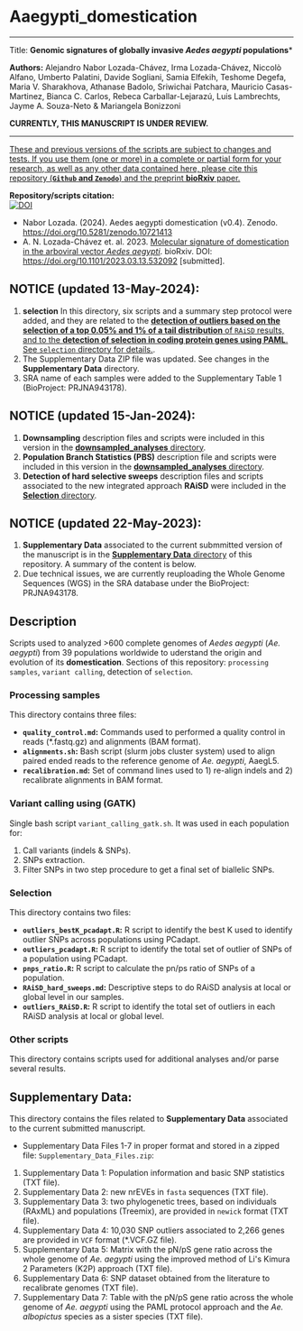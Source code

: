 # Aaegypti_domestication
---
Title:
**Genomic signatures of globally invasive *Aedes aegypti* populations***

**Authors:** Alejandro Nabor Lozada-Chávez, Irma Lozada-Chávez, Niccolò Alfano, Umberto Palatini, Davide Sogliani, Samia Elfekih, Teshome Degefa, Maria V. Sharakhova, Athanase Badolo, Sriwichai Patchara, Mauricio Casas-Martinez, Bianca C. Carlos, Rebeca Carballar-Lejarazú, Luis Lambrechts, Jayme A. Souza-Neto & Mariangela Bonizzoni

**CURRENTLY, THIS MANUSCRIPT IS UNDER REVIEW.**

--- 

<ins>These and previous versions of the scripts are subject to changes and tests. If you use them (one or more) in a complete or partial form for your research, as well as any other data contained here, please cite this repository (**`Github` and `Zenodo`**) and the preprint **bioRxiv** paper.</ins>

  **Repository/scripts citation:**\
   [![DOI](https://zenodo.org/badge/DOI/10.5281/zenodo.10721413.svg)](https://doi.org/10.5281/zenodo.10721413)
   
   * Nabor Lozada. (2024). Aedes aegypti domestication (v0.4). Zenodo. https://doi.org/10.5281/zenodo.10721413
   * A. N. Lozada-Chávez et. al. 2023. [Molecular signature of domestication in the arboviral vector *Aedes aegypti*](https://doi.org/10.1101/2023.03.13.532092). bioRxiv. DOI: https://doi.org/10.1101/2023.03.13.532092 [submitted]. 

##
## NOTICE (updated 13-May-2024):
1) **selection** In this directory, six scripts and a summary step protocol were added, and they are related to the <ins>**detection of outliers based on the selection of a top 0.05% and 1% of a tail distribution** of `RAiSD` results, and to the **detection of selection in coding protein genes using PAML**. See `selection` directory for details.</ins>.
2) The Supplementary Data ZIP file was updated. See changes in the **Supplementary Data** directory.
3) SRA name of each samples were added to the Supplementary Table 1 (BioProject: PRJNA943178).
##
## NOTICE (updated 15-Jan-2024):
1) **Downsampling** description files and scripts were included in this version in the <ins>**downsampled_analyses** directory</ins>.
2) **Population Branch Statistics  (PBS)** description file and scripts were included in this version in the <ins>**downsampled_analyses** directory</ins>.
3) **Detection of hard selective sweeps** description files and scripts associated to the new integrated approach **RAiSD** were included in the <ins>**Selection** directory</ins>. 
##
## NOTICE (updated 22-May-2023):
1) **Supplementary Data** associated to the current submmitted version of the manuscript is in the <ins>**Supplementary Data** directory</ins> of this repository. A summary of the content is below. 
2) Due technical issues, we are currently reuploading the Whole Genome Sequences (WGS) in the SRA database under the BioProject: PRJNA943178.

## 
## Description

Scripts used to analyzed >600 complete genomes of *Aedes aegypti* (*Ae. aegypti*) from 39 populations worldwide to uderstand the origin and evolution of its **domestication**. Sections of this repository: `processing samples`, `variant calling`, detection of `selection`.



### Processing samples

This directory contains three files:
* **`quality_control.md`:** Commands used to performed a quality control in reads (\*.fastq.gz) and alignments (BAM format).
* **`alignments.sh`:** Bash script (slurm jobs cluster system) used to align paired ended reads to the reference genome of *Ae. aegypti*, AaegL5.
* **`recalibration.md`:** Set of command lines used to 1) re-align indels and 2) recalibrate alignments in BAM format.
  

### Variant calling using (GATK)

Single bash script `variant_calling_gatk.sh`. It was used in each population for:
  1) Call variants (indels & SNPs). 
  2) SNPs extraction.
  3) Filter SNPs in two step procedure to get a final set of biallelic SNPs.


### Selection

This directory contains two files:
* **`outliers_bestK_pcadapt.R`:** R script to identify the best K used to identify outlier SNPs across populations using PCadapt.
* **`outliers_pcadapt.R`:** R script to identify the total set of outlier of SNPs of a population using PCadapt.
* **`pnps_ratio.R`:** R script to calculate the pn/ps ratio of SNPs of a population.
* **`RAiSD_hard_sweeps.md`:** Descriptive steps to do RAiSD analysis at local or global level in our samples.
* **`outliers_RAiSD.R`:** R script to identify the total set of outliers in each RAiSD analysis at local or global level.

### Other scripts

This directory contains scripts used for additional analyses and/or parse several results. 


## 
## Supplementary Data: 

This directory contains the files related to **Supplementary Data** associated to the current submitted manuscript.

* Supplementary Data Files 1-7 in proper format and stored in a zipped file: `Supplementary_Data_Files.zip`: 

 1) Supplementary Data 1: Population information and basic SNP statistics (TXT file).
 2) Supplementary Data 2: new nrEVEs in `fasta` sequences (TXT file).
 3) Supplementary Data 3: two phylogenetic trees, based on individuals (RAxML) and populations (Treemix), are provided in `newick` format (TXT file).
 4) Supplementary Data 4: 10,030 SNP outliers associated to 2,266 genes are provided in `VCF` format (\*.VCF.GZ file).
 5) Supplementary Data 5: Matrix with the pN/pS gene ratio across the whole genome of *Ae. aegypti* using the improved method of Li's Kimura 2 Parameters (K2P) approach (TXT file).
 6) Supplementary Data 6: SNP dataset obtained from the literature to recalibrate genomes (TXT file).
 7) Supplementary Data 7: Table with the pN/pS gene ratio across the whole genome of *Ae. aegypti* using the PAML protocol approach and the *Ae. albopictus* species as a sister species (TXT file).

